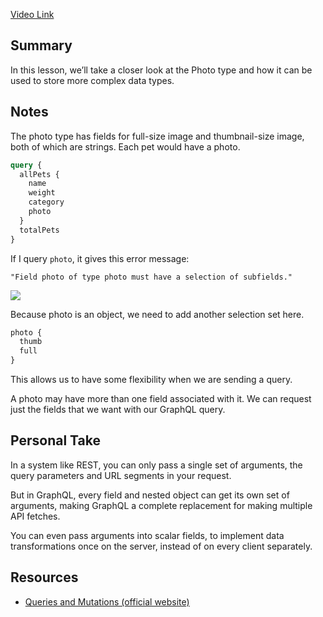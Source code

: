 [Video Link](https://egghead.io/lessons/graphql-send-a-nested-graphql-query)

## Summary

In this lesson, we’ll take a closer look at the Photo type and how it can be used to store more complex data types.

## Notes

The photo type has fields for full-size image and thumbnail-size image, both of which are strings. Each pet would have a photo.

```graphql
query {
  allPets {
    name
    weight
    category
    photo
  }
  totalPets
}
```

If I query `photo`, it gives this error message:

```
"Field photo of type photo must have a selection of subfields."
```

![](https://res.cloudinary.com/dg3gyk0gu/image/upload/v1563555709/transcript-images/send-a-nested-graphql-query-error-message.png)

Because photo is an object, we need to add another selection set here.

<TimeStamp start="0:35" end="0:45">

```graphql
photo {
  thumb
  full
}
```

</TimeStamp>

This allows us to have some flexibility when we are sending a query.

A photo may have more than one field associated with it. We can request just the fields that we want with our GraphQL query.

## Personal Take

In a system like REST, you can only pass a single set of arguments, the query parameters and URL segments in your request.

But in GraphQL, every field and nested object can get its own set of arguments, making GraphQL a complete replacement for making multiple API fetches.

You can even pass arguments into scalar fields, to implement data transformations once on the server, instead of on every client separately.

## Resources

- [Queries and Mutations (official website)](https://graphql.org/learn/queries/)
